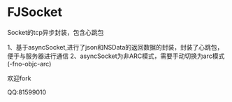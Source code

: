 # FJSocket
Socket的tcp异步封装，包含心跳包



1、基于asyncSocket,进行了json和NSData的返回数据的封装，封装了心跳包，便于与服务器进行通信
2、asyncSocket为非ARC模式，需要手动切换为arc模式(-fno-objc-arc)

欢迎fork

QQ:81599010
